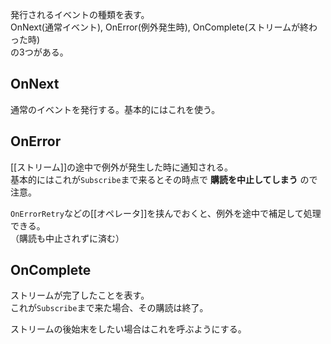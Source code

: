 発行されるイベントの種類を表す。  
OnNext(通常イベント), OnError(例外発生時), OnComplete(ストリームが終わった時)  
の3つがある。

## OnNext
通常のイベントを発行する。基本的にはこれを使う。  

## OnError
[[ストリーム]]の途中で例外が発生した時に通知される。  
基本的にはこれが`Subscribe`まで来るとその時点で **購読を中止してしまう** ので注意。

`OnErrorRetry`などの[[オペレータ]]を挟んでおくと、例外を途中で補足して処理できる。  
（購読も中止されずに済む）

## OnComplete
ストリームが完了したことを表す。  
これが`Subscribe`まで来た場合、その購読は終了。

ストリームの後始末をしたい場合はこれを呼ぶようにする。